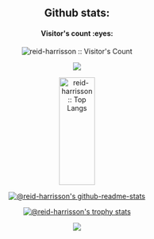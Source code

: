 <h2 style="text-align: center">Github stats: </h2>
<h4 align="center">Visitor's count :eyes:</h4>
<p align="center">
  <img src="https://profile-counter.glitch.me/{reid-harrisson}/count.svg" alt="reid-harrisson :: Visitor's Count"/>
</p>

<p align="center">
  <img src='https://github-widgetbox.vercel.app/api/profile?username=reid-harrisson&data=followers,repositories,stars,commits&theme=darkmode' />
</p>

<p align="center">
	<img src="https://github-readme-stats.vercel.app/api/top-langs/?username=reid-harrisson&langs_count=10&theme=merko&hide_border=true&layout=compact" width="38%" height="216px" alt="reid-harrisson :: Top Langs" />
</p>

<p align="center">
	<a href="https://github.com/reid-harrisson?tab=repositories"><img src="https://github-readme-stats-one-bice.vercel.app/api?username=reid-harrisson&theme=merko&show_icons=true&count_private=true&hide_border=true&role=OWNER,ORGANIZATION_MEMBER,COLLABORATOR" alt="@reid-harrisson's github-readme-stats"/></a>
</p>

<p align="center">
  <a href="https://github.com/reid-harrisson?tab=achievements"><img src="https://github-profile-trophy.vercel.app/?username=reid-harrisson&theme=darkhub&no-frame=true&column=3&row=2" alt="@reid-harrisson's trophy stats"/></a>
</p>

<p align="center">
  <img src="https://capsule-render.vercel.app/api?type=waving&color=gradient&height=65&section=footer"/>
</p>
